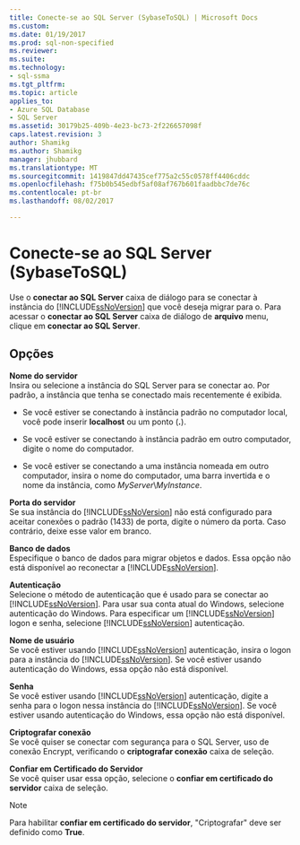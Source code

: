 ```yaml
---
title: Conecte-se ao SQL Server (SybaseToSQL) | Microsoft Docs
ms.custom: 
ms.date: 01/19/2017
ms.prod: sql-non-specified
ms.reviewer: 
ms.suite: 
ms.technology:
- sql-ssma
ms.tgt_pltfrm: 
ms.topic: article
applies_to:
- Azure SQL Database
- SQL Server
ms.assetid: 30179b25-409b-4e23-bc73-2f226657098f
caps.latest.revision: 3
author: Shamikg
ms.author: Shamikg
manager: jhubbard
ms.translationtype: MT
ms.sourcegitcommit: 1419847dd47435cef775a2c55c0578ff4406cddc
ms.openlocfilehash: f75b0b545edbf5af08af767b601faadbbc7de76c
ms.contentlocale: pt-br
ms.lasthandoff: 08/02/2017

---
```

# <a name="connect-to-sql-server-sybasetosql"></a>Conecte-se ao SQL Server (SybaseToSQL)
Use o **conectar ao SQL Server** caixa de diálogo para se conectar à instância do [!INCLUDE[ssNoVersion](../../includes/ssnoversion_md.md)] que você deseja migrar para o. Para acessar o **conectar ao SQL Server** caixa de diálogo de **arquivo** menu, clique em **conectar ao SQL Server**.  
  
## <a name="options"></a>Opções  
**Nome do servidor**  
Insira ou selecione a instância do SQL Server para se conectar ao. Por padrão, a instância que tenha se conectado mais recentemente é exibida.  
  
-   Se você estiver se conectando à instância padrão no computador local, você pode inserir **localhost** ou um ponto (**.**).  
  
-   Se você estiver se conectando à instância padrão em outro computador, digite o nome do computador.  
  
-   Se você estiver se conectando a uma instância nomeada em outro computador, insira o nome do computador, uma barra invertida e o nome da instância, como *MyServer*\\*MyInstance*.  
  
**Porta do servidor**  
Se sua instância do [!INCLUDE[ssNoVersion](../../includes/ssnoversion_md.md)] não está configurado para aceitar conexões o padrão (1433) de porta, digite o número da porta. Caso contrário, deixe esse valor em branco.  
  
**Banco de dados**  
Especifique o banco de dados para migrar objetos e dados. Essa opção não está disponível ao reconectar a [!INCLUDE[ssNoVersion](../../includes/ssnoversion_md.md)].  
  
**Autenticação**  
Selecione o método de autenticação que é usado para se conectar ao [!INCLUDE[ssNoVersion](../../includes/ssnoversion_md.md)]. Para usar sua conta atual do Windows, selecione autenticação do Windows. Para especificar um [!INCLUDE[ssNoVersion](../../includes/ssnoversion_md.md)] logon e senha, selecione [!INCLUDE[ssNoVersion](../../includes/ssnoversion_md.md)] autenticação.  
  
**Nome de usuário**  
Se você estiver usando [!INCLUDE[ssNoVersion](../../includes/ssnoversion_md.md)] autenticação, insira o logon para a instância do [!INCLUDE[ssNoVersion](../../includes/ssnoversion_md.md)]. Se você estiver usando autenticação do Windows, essa opção não está disponível.  
  
**Senha**  
Se você estiver usando [!INCLUDE[ssNoVersion](../../includes/ssnoversion_md.md)] autenticação, digite a senha para o logon nessa instância do [!INCLUDE[ssNoVersion](../../includes/ssnoversion_md.md)]. Se você estiver usando autenticação do Windows, essa opção não está disponível.  
  
**Criptografar conexão**  
Se você quiser se conectar com segurança para o SQL Server, uso de conexão Encrypt, verificando o **criptografar conexão** caixa de seleção.  
  
**Confiar em Certificado do Servidor**  
Se você quiser usar essa opção, selecione o **confiar em certificado do servidor** caixa de seleção.  
  
> [!NOTE]  
> Para habilitar **confiar em certificado do servidor**, "Criptografar" deve ser definido como **True**.  
  

